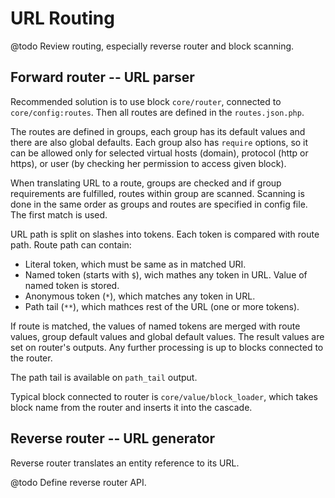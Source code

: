 URL Routing
===========

@todo Review routing, especially reverse router and block scanning.


Forward router -- URL parser
----------------------------

Recommended solution is to use block `core/router`, connected to
`core/config:routes`. Then all routes are defined in the `routes.json.php`.

The routes are defined in groups, each group has its default values and there
are also global defaults. Each group also has `require` options, so it can be
allowed only for selected virtual hosts (domain), protocol (http or https), or
user (by checking her permission to access given block).

When translating URL to a route, groups are checked and if group requirements
are fulfilled, routes within group are scanned. Scanning is done in the same
order as groups and routes are specified in config file. The first match is used.

URL path is split on slashes into tokens. Each token is compared with route path. Route path can contain:

  - Literal token, which must be same as in matched URI. 
  - Named token (starts with `$`), wich mathes any token in URL. Value of named token is stored.
  - Anonymous token (`*`), which matches any token in URL.
  - Path tail (`**`), which mathces rest of the URL (one or more tokens).

If route is matched, the values of named tokens are merged with route values,
group default values and global default values. The result values are set on
router's outputs. Any further processing is up to blocks connected to the
router.

The path tail is available on `path_tail` output.

Typical block connected to router is `core/value/block_loader`, which takes
block name from the router and inserts it into the cascade.


Reverse router -- URL generator
-------------------------------

Reverse router translates an entity reference to its URL.

@todo Define reverse router API.


